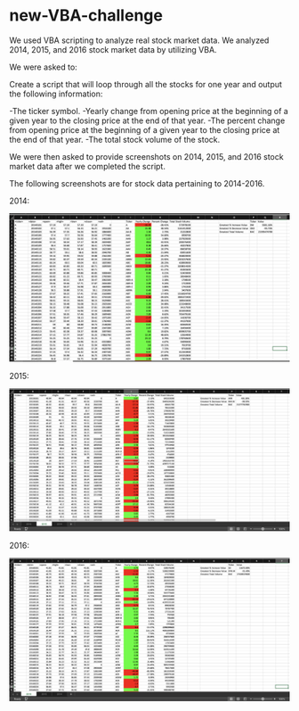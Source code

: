 # new-VBA-challenge



We used VBA scripting to analyze real stock market data. We analyzed 2014, 2015, and 2016 stock market data by utilizing VBA. 

We were asked to: 

Create a script that will loop through all the stocks for one year and output the following information:

-The ticker symbol.
-Yearly change from opening price at the beginning of a given year to the closing price at the end of that year.
-The percent change from opening price at the beginning of a given year to the closing price at the end of that year.
-The total stock volume of the stock.
        
        
 We were then asked to provide screenshots on 2014, 2015, and 2016 stock market data after we completed the script. 
 
 The following screenshots are for stock data pertaining to 2014-2016. 
 
 

 2014: 
 
 <img src= "2014_screenshot.png">

2015: 

 <img src= "2015_screenshot.png">
 
2016: 

 <img src= "2016_screenshot.png">

